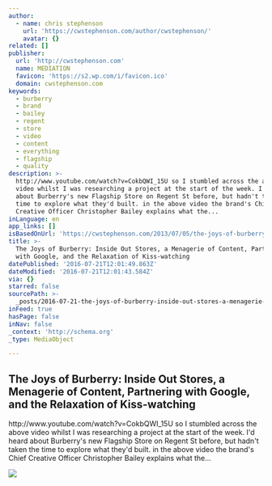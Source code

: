 ```yaml
---
author:
  - name: chris stephenson
    url: 'https://cwstephenson.com/author/cwstephenson/'
    avatar: {}
related: []
publisher:
  url: 'http://cwstephenson.com'
  name: MEDIATION
  favicon: 'https://s2.wp.com/i/favicon.ico'
  domain: cwstephenson.com
keywords:
  - burberry
  - brand
  - bailey
  - regent
  - store
  - video
  - content
  - everything
  - flagship
  - quality
description: >-
  http://www.youtube.com/watch?v=CokbQWI_15U so I stumbled across the above
  video whilst I was researching a project at the start of the week. I'd heard
  about Burberry's new Flagship Store on Regent St before, but hadn't taken the
  time to explore what they'd built. in the above video the brand's Chief
  Creative Officer Christopher Bailey explains what the...
inLanguage: en
app_links: []
isBasedOnUrl: 'https://cwstephenson.com/2013/07/05/the-joys-of-burberry/'
title: >-
  The Joys of Burberry: Inside Out Stores, a Menagerie of Content, Partnering
  with Google, and the Relaxation of Kiss-watching
datePublished: '2016-07-21T12:01:49.863Z'
dateModified: '2016-07-21T12:01:43.584Z'
via: {}
starred: false
sourcePath: >-
  _posts/2016-07-21-the-joys-of-burberry-inside-out-stores-a-menagerie-of-cont.md
inFeed: true
hasPage: false
inNav: false
_context: 'http://schema.org'
_type: MediaObject

---
```

<article style=""><h1>The Joys of Burberry: Inside Out Stores, a Menagerie of Content, Partnering with Google, and the Relaxation of Kiss-watching</h1><p>http://www.youtube.com/watch?v=CokbQWI_15U so I stumbled across the above video whilst I was researching a project at the start of the week. I'd heard about Burberry's new Flagship Store on Regent St before, but hadn't taken the time to explore what they'd built. in the above video the brand's Chief Creative Officer Christopher Bailey explains what the...</p><img src="https://cwstephenson.files.wordpress.com/2013/07/burberry-kisses-hong-kong.jpg?w=470&amp;h=221" /></article>